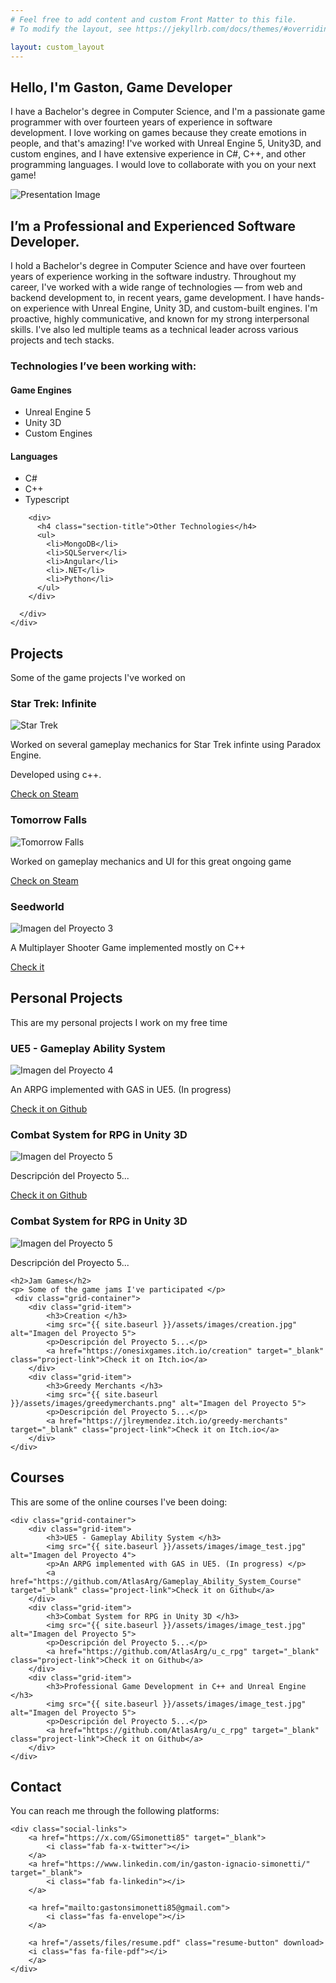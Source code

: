 ```yaml
---
# Feel free to add content and custom Front Matter to this file.
# To modify the layout, see https://jekyllrb.com/docs/themes/#overriding-theme-defaults

layout: custom_layout
---
```


<!-- Sections -->
<div class="home-container" id="home">
    <div class="home-description">
        <h2>Hello, I'm Gaston, Game Developer</h2>
		  <p>
			I have a Bachelor's degree in Computer Science, and I'm a passionate game programmer with over fourteen years of experience in software development.  
			I love working on games because they create emotions in people, and that's amazing!  
			I've worked with Unreal Engine 5, Unity3D, and custom engines, and I have extensive experience in C#, C++, and other programming languages.  
			I would love to collaborate with you on your next game!
		</p>
    </div>
	<div class="home-image">
        <img src="{{ site.baseurl }}/assets/images/image_test.jpg" alt="Presentation Image">
    </div>
</div>


   
<section class="section-container" id="about">
  <div class="about-container">
     <div class="about-left">
      <h2 class="section-title">I’m a Professional and Experienced Software Developer.</h2>
      <p>
       I hold a Bachelor's degree in Computer Science and have over fourteen years of experience working in the software industry. Throughout my career, I've worked with a wide range of technologies — from web 
	   and backend development to, in recent years, game development.
	   I have hands-on experience with Unreal Engine, Unity 3D, and custom-built engines. I'm proactive, highly 
	   communicative, and known for my strong interpersonal skills. I've also led multiple teams as a technical leader across various projects and tech stacks.
      </p>
    </div>
  <div class="about-right">
      <h3>Technologies I’ve been working with:</h3>
      <div class="tech-columns">
	       <div>
          <h4 class="section-title">Game Engines</h4>
          <ul>
			<li>Unreal Engine 5</li>
			<li>Unity 3D</li>
            <li>Custom Engines</li>            
          </ul>
        </div>
        <div>
          <h4 class="section-title">Languages</h4>
          <ul>
            <li>C#</li>
            <li>C++</li>
            <li>Typescript</li>
          </ul>
        </div>
		
		<div>
          <h4 class="section-title">Other Technologies</h4>
          <ul>
            <li>MongoDB</li>
            <li>SQLServer</li>
            <li>Angular</li>
            <li>.NET</li>
			<li>Python</li>
          </ul>
        </div>
   
      </div>
    </div>
  </div>
</section>


<section class="section-container" id="projects">
    <h2>Projects</h2>
	<p> Some of the game projects I've worked on</p>
	 <div class="grid-container">
        <div class="grid-item">
			<h3>Star Trek: Infinite </h3>
            <img 
				src="{{ site.baseurl }}/assets/images/startrek.jpg" 
				alt="Star Trek" 
				class="clickable-image"
				data-title="Star Trek: Infinite"
				data-client="Paradox Interactive, Nimble Giant"
				data-genre="Grand Strategy/4X"
				data-tech="C++, Clausewitz Engine (proprietary)"
				data-duration="3 Years"
				data-state="Released October 12th, 2023"
				data-links='[
				  {"href": "https://store.steampowered.com/app/1622900/Star_Trek_Infinite/", "label": "Steam"},
				  {"href": "https://www.paradoxinteractive.com/", "label": "Paradox Interactive"},
				  {"href": "https://www.nimblegiant.com/", "label": "Nimble Giant Entertainment"}
				]'
			  >
            <p>Worked on several gameplay mechanics for Star Trek infinte using Paradox Engine. </p>
			<p>Developed using c++. </p>
			<a href="https://store.steampowered.com/app/1622900/Star_Trek_Infinite/" target="_blank" class="project-link">Check on Steam</a>
        </div>
        <div class="grid-item">
			<h3>Tomorrow Falls </h3>
            <img src="{{ site.baseurl }}/assets/images/tomorrowfalls.jpg" alt="Tomorrow Falls">
		    <p>Worked on gameplay mechanics and UI for this great ongoing game</p>
			<a href="https://store.steampowered.com/app/2023130/Tomorrow_Falls/" target="_blank" class="project-link">Check on Steam</a>
        </div>
        <div class="grid-item">
			<h3>Seedworld</h3>
            <img src="{{ site.baseurl }}/assets/images/seedworld.jpg" alt="Imagen del Proyecto 3">
            <p>A Multiplayer Shooter Game implemented mostly on C++ </p>
			<a href="https://seedworld.io/" target="_blank" class="project-link">Check it</a>
        </div>
    </div>
	 <h2>Personal Projects</h2>
	 <p> This are my personal projects I work on my free time </p>
	 <div class="grid-container">
        <div class="grid-item">
            <h3>UE5 - Gameplay Ability System </h3>
            <img src="{{ site.baseurl }}/assets/images/image_test.jpg" alt="Imagen del Proyecto 4">
            <p>An ARPG implemented with GAS in UE5. (In progress) </p>
			<a href="https://github.com/AtlasArg/Gameplay_Ability_System_Course" target="_blank" class="project-link">Check it on Github</a>
        </div>
        <div class="grid-item">
            <h3>Combat System for RPG in Unity 3D </h3>
            <img src="{{ site.baseurl }}/assets/images/image_test.jpg" alt="Imagen del Proyecto 5">
            <p>Descripción del Proyecto 5...</p>
			<a href="https://github.com/AtlasArg/u_c_rpg" target="_blank" class="project-link">Check it on Github</a>
        </div>
		<div class="grid-item">
            <h3>Combat System for RPG in Unity 3D </h3>
            <img src="{{ site.baseurl }}/assets/images/image_test.jpg" alt="Imagen del Proyecto 5">
            <p>Descripción del Proyecto 5...</p>
		</div>
    </div>
	
	<h2>Jam Games</h2>
	<p> Some of the game jams I've participated </p>
	 <div class="grid-container">
		<div class="grid-item">
            <h3>Creation </h3>
            <img src="{{ site.baseurl }}/assets/images/creation.jpg" alt="Imagen del Proyecto 5">
            <p>Descripción del Proyecto 5...</p>
			<a href="https://onesixgames.itch.io/creation" target="_blank" class="project-link">Check it on Itch.io</a>
        </div>
		<div class="grid-item">
            <h3>Greedy Merchants </h3>
            <img src="{{ site.baseurl }}/assets/images/greedymerchants.png" alt="Imagen del Proyecto 5">
            <p>Descripción del Proyecto 5...</p>
			<a href="https://jlreymendez.itch.io/greedy-merchants" target="_blank" class="project-link">Check it on Itch.io</a>
        </div>
    </div>	
	
</section>

<section class="section-container" id="courses">
    <h2>Courses</h2>
    <p>This are some of the online courses I've been doing: </p>
		
	<div class="grid-container">
        <div class="grid-item">
            <h3>UE5 - Gameplay Ability System </h3>
            <img src="{{ site.baseurl }}/assets/images/image_test.jpg" alt="Imagen del Proyecto 4">
            <p>An ARPG implemented with GAS in UE5. (In progress) </p>
			<a href="https://github.com/AtlasArg/Gameplay_Ability_System_Course" target="_blank" class="project-link">Check it on Github</a>
        </div>
        <div class="grid-item">
            <h3>Combat System for RPG in Unity 3D </h3>
            <img src="{{ site.baseurl }}/assets/images/image_test.jpg" alt="Imagen del Proyecto 5">
            <p>Descripción del Proyecto 5...</p>
			<a href="https://github.com/AtlasArg/u_c_rpg" target="_blank" class="project-link">Check it on Github</a>
        </div>
        <div class="grid-item">
            <h3>Professional Game Development in C++ and Unreal Engine </h3>
            <img src="{{ site.baseurl }}/assets/images/image_test.jpg" alt="Imagen del Proyecto 5">
            <p>Descripción del Proyecto 5...</p>
			<a href="https://github.com/AtlasArg/u_c_rpg" target="_blank" class="project-link">Check it on Github</a>
        </div>
    </div>
</section>

<section class="section-container" id="contact">
    <h2>Contact</h2>
    <p>You can reach me through the following platforms:</p>
    
    <div class="social-links">
        <a href="https://x.com/GSimonetti85" target="_blank">
            <i class="fab fa-x-twitter"></i> 
        </a>
        <a href="https://www.linkedin.com/in/gaston-ignacio-simonetti/" target="_blank">
            <i class="fab fa-linkedin"></i>
        </a>

        <a href="mailto:gastonsimonetti85@gmail.com">
            <i class="fas fa-envelope"></i>
        </a>
		
		<a href="/assets/files/resume.pdf" class="resume-button" download>
        <i class="fas fa-file-pdf"></i> 
		</a>
    </div>
</section>
